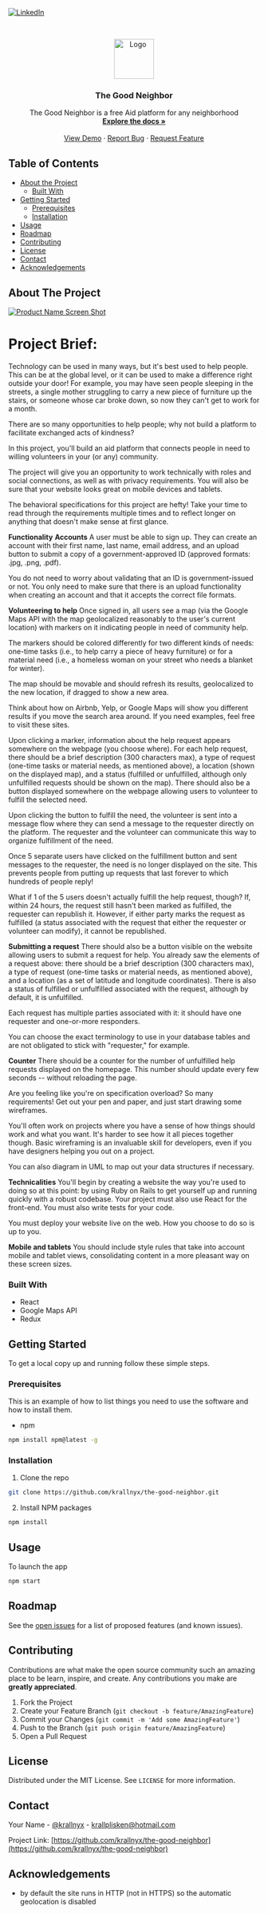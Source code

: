 <!--
*** Thanks for checking out this README Template. If you have a suggestion that would
*** make this better, please fork the repo and create a pull request or simply open
*** an issue with the tag "enhancement".
*** Thanks again! Now go create something AMAZING! :D
***
***
***
*** To avoid retyping too much info. Do a search and replace for the following:
*** krallnyx, the-good-neighbor, krallplisken@hotmail.com, arnaud-jeanroch
-->





<!-- PROJECT SHIELDS -->
<!--
*** I'm using markdown "reference style" links for readability.
*** Reference links are enclosed in brackets [ ] instead of parentheses ( ).
*** See the bottom of this document for the declaration of the reference variables
*** for contributors-url, forks-url, etc. This is an optional, concise syntax you may use.
*** https://www.markdownguide.org/basic-syntax/#reference-style-links

[![Contributors][contributors-shield]][contributors-url]
[![Forks][forks-shield]][forks-url]
[![Stargazers][stars-shield]][stars-url]
[![Issues][issues-shield]][issues-url]
[![MIT License][license-shield]][license-url]
-->
[![LinkedIn][linkedin-shield]][linkedin-url]



<!-- PROJECT LOGO -->
<br />
<p align="center">
  <a href="https://github.com/krallnyx/the-good-neighbor">
    <img src="images/logo.png" alt="Logo" width="80" height="80">
  </a>

  <h3 align="center">The Good Neighbor</h3>

  <p align="center">
    The Good Neighbor is a free Aid platform for any neighborhood
    <br />
    <a href="https://github.com/krallnyx/the-good-neighbor"><strong>Explore the docs »</strong></a>
    <br />
    <br />
    <a href="https://github.com/krallnyx/the-good-neighbor">View Demo</a>
    ·
    <a href="https://github.com/krallnyx/the-good-neighbor/issues">Report Bug</a>
    ·
    <a href="https://github.com/krallnyx/the-good-neighbor/issues">Request Feature</a>
  </p>
</p>



<!-- TABLE OF CONTENTS -->
## Table of Contents

* [About the Project](#about-the-project)
  * [Built With](#built-with)
* [Getting Started](#getting-started)
  * [Prerequisites](#prerequisites)
  * [Installation](#installation)
* [Usage](#usage)
* [Roadmap](#roadmap)
* [Contributing](#contributing)
* [License](#license)
* [Contact](#contact)
* [Acknowledgements](#acknowledgements)



<!-- ABOUT THE PROJECT -->
## About The Project

[![Product Name Screen Shot][product-screenshot]](https://example.com)

# Project Brief:

Technology can be used in many ways, but it's best used to help people. This can be at the global level, or it can be used to make a difference right outside your door! For example, you may have seen people sleeping in the streets, a single mother struggling to carry a new piece of furniture up the stairs, or someone whose car broke down, so now they can't get to work for a month.

There are so many opportunities to help people; why not build a platform to facilitate exchanged acts of kindness?

In this project, you'll build an aid platform that connects people in need to willing volunteers in your (or any) community.

The project will give you an opportunity to work technically with roles and social connections, as well as with privacy requirements. You will also be sure that your website looks great on mobile devices and tablets.

The behavioral specifications for this project are hefty! Take your time to read through the requirements multiple times and to reflect longer on anything that doesn't make sense at first glance.

**Functionality**
**Accounts**
A user must be able to sign up. They can create an account with their first name, last name, email address, and an upload button to submit a copy of a government-approved ID (approved formats: .jpg, .png, .pdf).

You do not need to worry about validating that an ID is government-issued or not. You only need to make sure that there is an upload functionality when creating an account and that it accepts the correct file formats.

**Volunteering to help**
Once signed in, all users see a map (via the Google Maps API with the map geolocalized reasonably to the user's current location) with markers on it indicating people in need of community help.

The markers should be colored differently for two different kinds of needs: one-time tasks (i.e., to help carry a piece of heavy furniture) or for a material need (i.e., a homeless woman on your street who needs a blanket for winter).

The map should be movable and should refresh its results, geolocalized to the new location, if dragged to show a new area.

Think about how on Airbnb, Yelp, or Google Maps will show you different results if you move the search area around. If you need examples, feel free to visit these sites.

Upon clicking a marker, information about the help request appears somewhere on the webpage (you choose where). For each help request, there should be a brief description (300 characters max), a type of request (one-time tasks or material needs, as mentioned above), a location (shown on the displayed map), and a status (fulfilled or unfulfilled, although only unfulfilled requests should be shown on the map). There should also be a button displayed somewhere on the webpage allowing users to volunteer to fulfill the selected need.

Upon clicking the button to fulfill the need, the volunteer is sent into a message flow where they can send a message to the requester directly on the platform. The requester and the volunteer can communicate this way to organize fulfillment of the need.

Once 5 separate users have clicked on the fulfillment button and sent messages to the requester, the need is no longer displayed on the site. This prevents people from putting up requests that last forever to which hundreds of people reply!

What if 1 of the 5 users doesn't actually fulfill the help request, though? If, within 24 hours, the request still hasn't been marked as fulfilled, the requester can republish it. However, if either party marks the request as fulfilled (a status associated with the request that either the requester or volunteer can modify), it cannot be republished.

**Submitting a request**
There should also be a button visible on the website allowing users to submit a request for help. You already saw the elements of a request above: there should be a brief description (300 characters max), a type of request (one-time tasks or material needs, as mentioned above), and a location (as a set of latitude and longitude coordinates). There is also a status of fulfilled or unfulfilled associated with the request, although by default, it is unfulfilled.

Each request has multiple parties associated with it: it should have one requester and one-or-more responders.

You can choose the exact terminology to use in your database tables and are not obligated to stick with "requester," for example.

**Counter**
There should be a counter for the number of unfulfilled help requests displayed on the homepage. This number should update every few seconds -- without reloading the page.

Are you feeling like you're on specification overload? So many requirements! Get out your pen and paper, and just start drawing some wireframes.

You'll often work on projects where you have a sense of how things should work and what you want. It's harder to see how it all pieces together though. Basic wireframing is an invaluable skill for developers, even if you have designers helping you out on a project. 

You can also diagram in UML to map out your data structures if necessary.

**Technicalities**
You'll begin by creating a website the way you're used to doing so at this point: by using Ruby on Rails to get yourself up and running quickly with a robust codebase. Your project must also use React for the front-end. You must also write tests for your code.

You must deploy your website live on the web. How you choose to do so is up to you.

**Mobile and tablets**
You should include style rules that take into account mobile and tablet views, consolidating content in a more pleasant way on these screen sizes.



### Built With

* React
* Google Maps API
* Redux



<!-- GETTING STARTED -->
## Getting Started

To get a local copy up and running follow these simple steps.

### Prerequisites

This is an example of how to list things you need to use the software and how to install them.
* npm
```sh
npm install npm@latest -g
```

### Installation

1. Clone the repo
```sh
git clone https://github.com/krallnyx/the-good-neighbor.git
```
2. Install NPM packages
```sh
npm install
```



<!-- USAGE EXAMPLES -->
## Usage

To launch the app
```sh
npm start
```



<!-- ROADMAP -->
## Roadmap

See the [open issues](https://github.com/krallnyx/the-good-neighbor/issues) for a list of proposed features (and known issues).



<!-- CONTRIBUTING -->
## Contributing

Contributions are what make the open source community such an amazing place to be learn, inspire, and create. Any contributions you make are **greatly appreciated**.

1. Fork the Project
2. Create your Feature Branch (`git checkout -b feature/AmazingFeature`)
3. Commit your Changes (`git commit -m 'Add some AmazingFeature'`)
4. Push to the Branch (`git push origin feature/AmazingFeature`)
5. Open a Pull Request



<!-- LICENSE -->
## License

Distributed under the MIT License. See `LICENSE` for more information.



<!-- CONTACT -->
## Contact

Your Name - [@krallnyx](https://twitter.com/krallnyx) - krallplisken@hotmail.com

Project Link: [https://github.com/krallnyx/the-good-neighbor](https://github.com/krallnyx/the-good-neighbor)



<!-- ACKNOWLEDGEMENTS -->
## Acknowledgements

* by default the site runs in HTTP (not in HTTPS) so the automatic geolocation is disabled





<!-- MARKDOWN LINKS & IMAGES -->
<!-- https://www.markdownguide.org/basic-syntax/#reference-style-links -->
[contributors-shield]: https://img.shields.io/github/contributors/krallnyx/repo.svg?style=flat-square
[contributors-url]: https://github.com/krallnyx/repo/graphs/contributors
[forks-shield]: https://img.shields.io/github/forks/krallnyx/repo.svg?style=flat-square
[forks-url]: https://github.com/krallnyx/repo/network/members
[stars-shield]: https://img.shields.io/github/stars/krallnyx/repo.svg?style=flat-square
[stars-url]: https://github.com/krallnyx/repo/stargazers
[issues-shield]: https://img.shields.io/github/issues/krallnyx/repo.svg?style=flat-square
[issues-url]: https://github.com/krallnyx/repo/issues
[license-shield]: https://img.shields.io/github/license/krallnyx/repo.svg?style=flat-square
[license-url]: https://github.com/krallnyx/repo/blob/master/LICENSE.txt
[linkedin-shield]: https://img.shields.io/badge/-LinkedIn-black.svg?style=flat-square&logo=linkedin&colorB=555
[linkedin-url]: https://linkedin.com/in/arnaud-jeanroch
[product-screenshot]: images/screenshot.png
